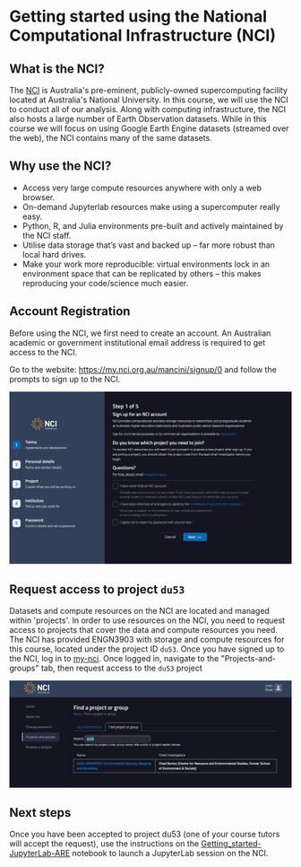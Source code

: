# Getting started using the National Computational Infrastructure (NCI)

## What is the NCI?

The [NCI](https://nci.org.au/) is Australia's pre-eminent, publicly-owned supercomputing facility located at Australia's National University.  In this course, we will use the NCI to conduct all of our analysis. Along with computing infrastructure, the NCI also hosts a large number of Earth Observation datasets. While in this course we will focus on using Google Earth Engine datasets (streamed over the web), the NCI contains many of the same datasets.

## Why use the NCI?

* Access very large compute resources anywhere with only a web browser.
* On-demand Jupyterlab resources make using a supercomputer really easy. 
* Python, R, and Julia environments pre-built and actively maintained by the NCI staff.
* Utilise data storage that’s vast and backed up – far more robust than local hard drives.
* Make your work more reproducible: virtual environments lock in an environment space that can be replicated by others – this makes reproducing your code/science much easier.

## Account Registration

Before using the NCI, we first need to create an account. An Australian academic or government institutional email address is required to get access to the NCI.

Go to the website: https://my.nci.org.au/mancini/signup/0 and follow the prompts to sign up to the NCI.

![account_registration](/figures/nci_user_registration.png)

## Request access to project `du53`

Datasets and compute resources on the NCI are located and managed within 'projects'. In order to use resources on the NCI, you need to request access to projects that cover the data and compute resources you need. The NCI has provided ENGN3903 with storage and compute resources for this course, located under the project ID `du53`. Once you have signed up to the NCI, log in to [my-nci](https://my.nci.org.au/mancini/login?next=/mancini/). Once logged in, navigate to the "Projects-and-groups" tab, then request access to the `du53` project

![sign_up_for_project](/figures/sign_up_for_project.JPG)

## Next steps
Once you have been accepted to project du53 (one of your course tutors will accept the request), use the instructions on the [Getting_started-JupyterLab-ARE](2_Getting_started-JupyterLab-ARE.md) notebook to launch a JupyterLab session on the NCI.


